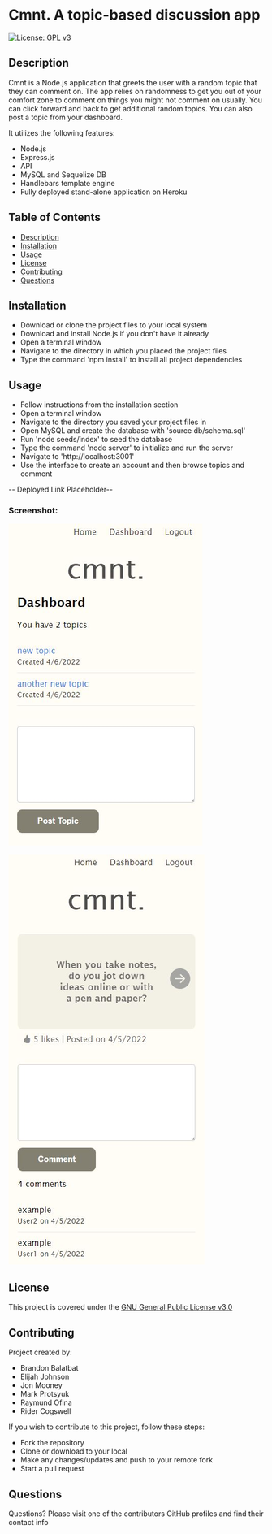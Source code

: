# Cmnt. A topic-based discussion app
[![License: GPL v3](https://img.shields.io/badge/License-GPLv3-blue.svg)](https://www.gnu.org/licenses/)

## Description

Cmnt is a Node.js application that greets the user with a random topic that they can comment on. The app relies on randomness to get you out of your comfort zone to comment on things you might not comment on usually. You can click forward and back to get additional random topics. You can also post a topic from your dashboard.

It utilizes the following features:
- Node.js
- Express.js
- API
- MySQL and Sequelize DB
- Handlebars template engine
- Fully deployed stand-alone application on Heroku

## Table of Contents

- [Description](#description)
- [Installation](#installation)
- [Usage](#usage)
- [License](#license)
- [Contributing](#contributing)
- [Questions](#questions)

## Installation

- Download or clone the project files to your local system
- Download and install Node.js if you don't have it already
- Open a terminal window
- Navigate to the directory in which you placed the project files
- Type the command 'npm install' to install all project dependencies

## Usage

- Follow instructions from the installation section
- Open a terminal window
- Navigate to the directory you saved your project files in
- Open MySQL and create the database with 'source db/schema.sql'
- Run 'node seeds/index' to seed the database
- Type the command 'node server' to initialize and run the server
- Navigate to 'http://localhost:3001'
- Use the interface to create an account and then browse topics and comment

-- Deployed Link Placeholder--

### Screenshot:

![Screenshot](./assets/images/screen1.jpg)

![Screenshot](./assets/images/screen2.jpg)

## License

This project is covered under the [GNU General Public License v3.0](https://www.gnu.org/licenses/)

## Contributing

Project created by:
- Brandon Balatbat
- Elijah Johnson
- Jon Mooney
- Mark Protsyuk
- Raymund Ofina
- Rider Cogswell

If you wish to contribute to this project, follow these steps:

- Fork the repository
- Clone or download to your local
- Make any changes/updates and push to your remote fork
- Start a pull request

## Questions

Questions? Please visit one of the contributors GitHub profiles and find their contact info